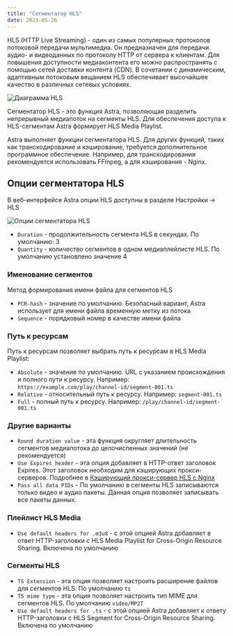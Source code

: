 ```yaml
---
title: "Сегментатор HLS"
date: 2023-05-26
---
```


HLS (HTTP Live Streaming) - один из самых популярных протоколов потоковой передачи мультимедиа. Он предназначен для передачи аудио- и видеоданных по протоколу HTTP от сервера к клиентам. Для повышения доступности медиаконтента его можно распространять с помощью сетей доставки контента (CDN). В сочетании с динамическим, адаптивным потоковым вещанием HLS обеспечивает высочайшее качество в различных сетевых условиях.

![Диаграмма HLS](https://cdn.cesbo.com/help/astra/delivery/http-hls/hls-segmenter/diagram.svg)

Сегментатор HLS - это функция Astra, позволяющая разделить непрерывный медиапоток на сегменты HLS. Для обеспечения доступа к HLS-сегментам Astra формирует HLS Media Playlist.

Astra выполняет функции сегментатора HLS. Для других функций, таких как транскодирование и кэширование, требуется дополнительное программное обеспечение. Например, для транскодирования рекомендуется использовать FFmpeg, а для кэширования - Nginx.

## Опции сегментатора HLS[](https://help.cesbo.com/astra/delivery/http-hls/hls-segmenter#hls-segmenter-options)

В веб-интерфейсе Astra опции HLS доступны в разделе Настройки -> HLS

![Опции сегментатора HLS](https://cdn.cesbo.com/help/astra/delivery/http-hls/hls-segmenter/options.png)

- `Duration` - продолжительность сегмента HLS в секундах. По умолчанию: 3
- `Quantity` - количество сегментов в одном медиаплейлисте HLS. По умолчанию установлено значение 4

### Именование сегментов

Метод формирования имени файла для сегментов HLS

- `PCR-hash` - значение по умолчанию. Безопасный вариант, Astra использует для имени файла временную метку из потока
- `Sequence` - порядковый номер в качестве имени файла

### Путь к ресурсам

Путь к ресурсам позволяет выбрать путь к ресурсам в HLS Media Playlist:

- `Absolute` - значение по умолчанию. URL с указанием происхождения и полного пути к ресурсу. Например: `https://example.com/play/channel-id/segment-001.ts`
- `Relative` - относительный путь к ресурсу. Например: `segment-001.ts`
- `Full` - полный путь к ресурсу. Например: `/play/channel-id/segment-001.ts`

### Другие варианты

- `Round duration value` - эта функция округляет длительность сегментов медиапотока до целочисленных значений (не рекомендуется)
- `Use Expires header` - эта опция добавляет в HTTP-ответ заголовок Expires. Этот заголовок необходим для кэширующих прокси-серверов. Подробнее в [Кэширующий прокси-сервер HLS с Nginx](https://help.cesbo.com/misc/tools-and-utilities/network/hls-caching-proxy-with-nginx)
- `Pass all data PIDs` - По умолчанию в сегменты HLS записываются только видео и аудио пакеты. Данная опция позволяет записывать все пакеты данных.

### Плейлист HLS Media

- `Use default headers for .m3u8` - с этой опцией Astra добавляет в ответ HTTP-заголовки с HLS Media Playlist for Cross-Origin Resource Sharing. Включена по умолчанию

### Сегменты HLS

- `TS Extension` - эта опция позволяет настроить расширение файлов для сегментов HLS. По умолчанию `ts`
- `TS mime type` - эта опция позволяет настроить тип MIME для сегментов HLS. По умолчанию `video/MP2T`
- `Use default headers for .ts` - с этой опцией Astra добавляет к ответу HTTP-заголовки с HLS Segment for Cross-Origin Resource Sharing. Включена по умолчанию

